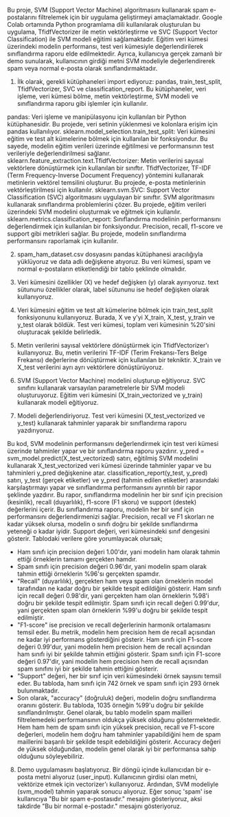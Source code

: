 Bu proje, SVM (Support Vector Machine) algoritmasını kullanarak spam e-postalarını filtrelemek için bir uygulama geliştirmeyi amaçlamaktadır. Google Colab ortamında Python programlama dili kullanılarak oluşturulan bu uygulama, TfidfVectorizer ile metin vektörleştirme ve SVC (Support Vector Classification) ile SVM modeli eğitimi sağlamaktadır. Eğitim veri kümesi üzerindeki modelin performansı, test veri kümesiyle değerlendirilerek sınıflandırma raporu elde edilmektedir. Ayrıca, kullanıcıya gerçek zamanlı bir demo sunularak, kullanıcının girdiği metni SVM modeliyle değerlendirerek spam veya normal e-posta olarak sınıflandırmaktadır.
1.	İlk olarak, gerekli kütüphaneleri import ediyoruz: pandas, train_test_split, TfidfVectorizer, SVC ve classification_report. Bu kütüphaneler, veri işleme, veri kümesi bölme, metin vektörleştirme, SVM modeli ve sınıflandırma raporu gibi işlemler için kullanılır.




pandas: Veri işleme ve manipülasyonu için kullanılan bir Python kütüphanesidir. Bu projede, veri setinin yüklenmesi ve kolonlara erişim için pandas kullanılıyor.
sklearn.model_selection.train_test_split: Veri kümesini eğitim ve test alt kümelerine bölmek için kullanılan bir fonksiyondur. Bu sayede, modelin eğitim verileri üzerinde eğitilmesi ve performansının test verileriyle değerlendirilmesi sağlanır.
sklearn.feature_extraction.text.TfidfVectorizer: Metin verilerini sayısal vektörlere dönüştürmek için kullanılan bir sınıftır. TfidfVectorizer, TF-IDF (Term Frequency-Inverse Document Frequency) yöntemini kullanarak metinlerin vektörel temsilini oluşturur. Bu projede, e-posta metinlerinin vektörleştirilmesi için kullanılır.
sklearn.svm.SVC: Support Vector Classification (SVC) algoritmasını uygulayan bir sınıftır. SVM algoritmasını kullanarak sınıflandırma problemlerini çözer. Bu projede, eğitim verileri üzerindeki SVM modelini oluşturmak ve eğitmek için kullanılır.
sklearn.metrics.classification_report: Sınıflandırma modelinin performansını değerlendirmek için kullanılan bir fonksiyondur. Precision, recall, f1-score ve support gibi metrikleri sağlar. Bu projede, modelin sınıflandırma performansını raporlamak için kullanılır.
 
2.	spam_ham_dataset.csv dosyasını pandas kütüphanesi aracılığıyla yüklüyoruz ve data adlı değişkene atıyoruz. Bu veri kümesi, spam ve normal e-postaların etiketlendiği bir tablo şeklinde olmalıdır.
 
3.	Veri kümesini özellikler (X) ve hedef değişken (y) olarak ayırıyoruz. text sütununu özellikler olarak, label sütununu ise hedef değişken olarak kullanıyoruz.
 
4.	Veri kümesini eğitim ve test alt kümelerine bölmek için train_test_split fonksiyonunu kullanıyoruz. Burada, X ve y'yi X_train, X_test, y_train ve y_test olarak böldük. Test veri kümesi, toplam veri kümesinin %20'sini oluşturacak şekilde belirledik.
 
5.	Metin verilerini sayısal vektörlere dönüştürmek için TfidfVectorizer'ı kullanıyoruz. Bu, metin verilerini TF-IDF (Terim Frekansı-Ters Belge Frekansı) değerlerine dönüştürmek için kullanılan bir tekniktir. X_train ve X_test verilerini ayrı ayrı vektörlere dönüştürüyoruz.
 
6.	SVM (Support Vector Machine) modelini oluşturup eğitiyoruz. SVC sınıfını kullanarak varsayılan parametrelerle bir SVM modeli oluşturuyoruz. Eğitim veri kümesini (X_train_vectorized ve y_train) kullanarak modeli eğitiyoruz.
 
7.	Modeli değerlendiriyoruz. Test veri kümesini (X_test_vectorized ve y_test) kullanarak tahminler yaparak bir sınıflandırma raporu yazdırıyoruz.
 


Bu kod, SVM modelinin performansını değerlendirmek için test veri kümesi üzerinde tahminler yapar ve bir sınıflandırma raporu yazdırır. y_pred = svm_model.predict(X_test_vectorized) satırı, eğitilmiş SVM modelini kullanarak X_test_vectorized veri kümesi üzerinde tahminler yapar ve bu tahminleri y_pred değişkenine atar.
classification_report(y_test, y_pred) satırı, y_test (gerçek etiketler) ve y_pred (tahmin edilen etiketler) arasındaki karşılaştırmayı yapar ve sınıflandırma performansını ayrıntılı bir rapor şeklinde yazdırır. Bu rapor, sınıflandırma modelinin her bir sınıf için precision (kesinlik), recall (duyarlılık), f1-score (F1 skoru) ve support (destek) değerlerini içerir.
Bu sınıflandırma raporu, modelin her bir sınıf için performansını değerlendirmenizi sağlar. Precision, recall ve F1 skorları ne kadar yüksek olursa, modelin o sınıfı doğru bir şekilde sınıflandırma yeteneği o kadar iyidir. Support değeri, veri kümesindeki sınıf dengesini gösterir.
Tablodaki verilere göre yorumlayacak olursak; 
-	Ham sınıfı için precision değeri 1.00'dır, yani modelin ham olarak tahmin ettiği örneklerin tamamı gerçekten hamdır.
-	Spam sınıfı için precision değeri 0.96'dır, yani modelin spam olarak tahmin ettiği örneklerin %96'sı gerçekten spamdır.
-	"Recall" (duyarlılık), gerçekten ham veya spam olan örneklerin model tarafından ne kadar doğru bir şekilde tespit edildiğini gösterir. Ham sınıfı için recall değeri 0.98'dir, yani gerçekten ham olan örneklerin %98'i doğru bir şekilde tespit edilmiştir. Spam sınıfı için recall değeri 0.99'dur, yani gerçekten spam olan örneklerin %99'u doğru bir şekilde tespit edilmiştir.
-	"F1-score" ise precision ve recall değerlerinin harmonik ortalamasını temsil eder. Bu metrik, modelin hem precision hem de recall açısından ne kadar iyi performans gösterdiğini gösterir. Ham sınıfı için F1-score değeri 0.99'dur, yani modelin hem precision hem de recall açısından ham sınıfı iyi bir şekilde tahmin ettiğini gösterir. Spam sınıfı için F1-score değeri 0.97'dir, yani modelin hem precision hem de recall açısından spam sınıfını iyi bir şekilde tahmin ettiğini gösterir. 
-	"Support" değeri, her bir sınıf için veri kümesindeki örnek sayısını temsil eder. Bu tabloda, ham sınıfı için 742 örnek ve spam sınıfı için 293 örnek bulunmaktadır.
-	Son olarak, "accuracy" (doğruluk) değeri, modelin doğru sınıflandırma oranını gösterir. Bu tabloda, 1035 örneğin %99'u doğru bir şekilde sınıflandırılmıştır.
Genel olarak, bu tablo modelin spam mailleri filtrelemedeki performansının oldukça yüksek olduğunu göstermektedir. Hem ham hem de spam sınıfı için yüksek precision, recall ve F1-score değerleri, modelin hem doğru ham tahminler yapabildiğini hem de spam maillerini başarılı bir şekilde tespit edebildiğini gösterir. Accuracy değeri de yüksek olduğundan, modelin genel olarak iyi bir performansa sahip olduğunu söyleyebiliriz.
8.	Demo uygulamasını başlatıyoruz. Bir döngü içinde kullanıcıdan bir e-posta metni alıyoruz (user_input). Kullanıcının girdisi olan metni, vektörize etmek için vectorizer'ı kullanıyoruz. Ardından, SVM modeliyle (svm_model) tahmin yaparak sonucu alıyoruz. Eğer sonuç 'spam' ise kullanıcıya "Bu bir spam e-postasıdır." mesajını gösteriyoruz, aksi takdirde "Bu bir normal e-postadır." mesajını gösteriyoruz.

